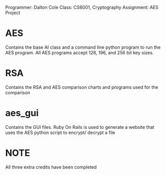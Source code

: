 Programmer: Dalton Cole
Class: CS6001, Cryptography
Assignment: AES Project

# AES

Contains the base AI class and a command line python program to run the AES program. All AES programs accept 128, 196, and 256 bit key sizes.

# RSA

Contains the RSA and AES comparison charts and programs used for the comparison

# aes_gui

Contains the GUI files. Ruby On Rails is used to generate a website that uses the AES python script to encrypt/ decrypt a file


# NOTE

All three extra credits have been completed